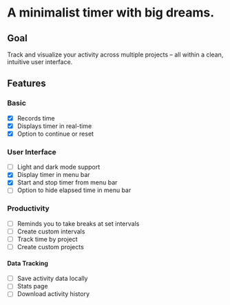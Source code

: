 # A minimalist timer with big dreams.

## Goal

Track and visualize your activity across multiple projects – all within a clean, intuitive user interface.

## Features

### Basic

- [x] Records time
- [x] Displays timer in real-time
- [x] Option to continue or reset

### User Interface
- [ ] Light and dark mode support
- [x] Display timer in menu bar
- [x] Start and stop timer from menu bar
- [ ] Option to hide elapsed time in menu bar

### Productivity
- [ ] Reminds you to take breaks at set intervals
- [ ] Create custom intervals
- [ ] Track time by project
- [ ] Create custom projects

#### Data Tracking
- [ ] Save activity data locally
- [ ] Stats page
- [ ] Download activity history
